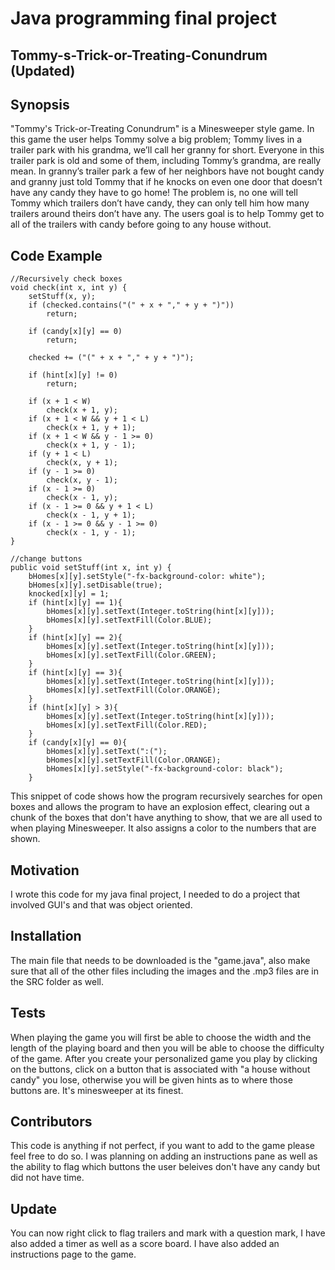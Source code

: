 # Java programming final project
## Tommy-s-Trick-or-Treating-Conundrum (Updated)

## Synopsis
"Tommy's Trick-or-Treating Conundrum" is a Minesweeper style game. In this game the user helps Tommy solve a big problem; Tommy lives in a trailer park with his grandma, we’ll call her granny for short. Everyone in this trailer park is old and some of them, including Tommy’s grandma, are really mean. In granny’s trailer park a few of her neighbors have not bought candy and granny just told Tommy that if he knocks on even one door that doesn’t have any candy they have to go home! The problem is, no one will tell Tommy which trailers don’t have candy, they can only tell him how many trailers around theirs don’t have any. The users goal is to help Tommy get to all of the trailers with candy before going to any house without.


## Code Example

	//Recursively check boxes
	void check(int x, int y) {
		setStuff(x, y);
		if (checked.contains("(" + x + "," + y + ")"))
			return;
		
		if (candy[x][y] == 0)
			return;
		
		checked += ("(" + x + "," + y + ")");
	
		if (hint[x][y] != 0) 
			return;
		
		if (x + 1 < W) 
			check(x + 1, y);
		if (x + 1 < W && y + 1 < L) 
			check(x + 1, y + 1);
		if (x + 1 < W && y - 1 >= 0) 
			check(x + 1, y - 1);
		if (y + 1 < L)
			check(x, y + 1);
		if (y - 1 >= 0)
			check(x, y - 1);
		if (x - 1 >= 0)
			check(x - 1, y);
		if (x - 1 >= 0 && y + 1 < L)
			check(x - 1, y + 1);
		if (x - 1 >= 0 && y - 1 >= 0)
			check(x - 1, y - 1);
	}
	
	//change buttons
	public void setStuff(int x, int y) {
		bHomes[x][y].setStyle("-fx-background-color: white");
		bHomes[x][y].setDisable(true);
		knocked[x][y] = 1;
		if (hint[x][y] == 1){
			bHomes[x][y].setText(Integer.toString(hint[x][y]));
			bHomes[x][y].setTextFill(Color.BLUE);
		}
		if (hint[x][y] == 2){
			bHomes[x][y].setText(Integer.toString(hint[x][y]));
			bHomes[x][y].setTextFill(Color.GREEN);
		}
		if (hint[x][y] == 3){
			bHomes[x][y].setText(Integer.toString(hint[x][y]));
			bHomes[x][y].setTextFill(Color.ORANGE);
		}
		if (hint[x][y] > 3){
			bHomes[x][y].setText(Integer.toString(hint[x][y]));
			bHomes[x][y].setTextFill(Color.RED);
		}
		if (candy[x][y] == 0){
			bHomes[x][y].setText(":(");
			bHomes[x][y].setTextFill(Color.ORANGE);
			bHomes[x][y].setStyle("-fx-background-color: black");
		}
    
This snippet of code shows how the program recursively searches for open boxes and allows the program to have an explosion effect, clearing out a chunk of the boxes that don't have anything to show, that we are all used to when playing Minesweeper. It also assigns a color to the numbers that are shown.

## Motivation

I wrote this code for my java final project, I needed to do a project that involved GUI's and that was object oriented.

## Installation

The main file that needs to be downloaded is the "game.java", also make sure that all of the other files including the images and the .mp3 files are in the SRC folder as well.

## Tests

When playing the game you will first be able to choose the width and the length of the playing board and then you will be able to choose the difficulty of the game. After you create your personalized game you play by clicking on the buttons, click on a button that is associated with "a house without candy" you lose, otherwise you will be given hints as to where those buttons are. It's minesweeper at its finest.

## Contributors

This code is anything if not perfect, if you want to add to the game please feel free to do so. I was planning on adding an instructions pane as well as the ability to flag which buttons the user beleives don't have any candy but did not have time.

## Update

You can now right click to flag trailers and mark with a question mark, I have also added a timer as well as a score board. I have also added an instructions page to the game. 

